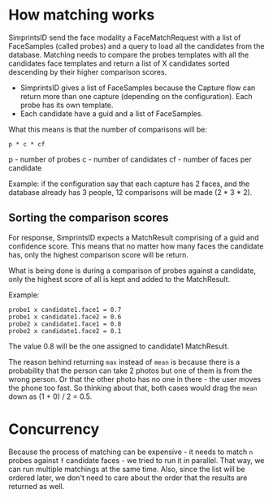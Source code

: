 # How matching works

SimprintsID send the face modality a FaceMatchRequest with a list of FaceSamples (called probes) and a query to load all the candidates from the database. Matching needs to compare the probes templates with all the candidates face templates and return a list of X candidates sorted descending by their higher comparison scores.

- SimprintsID gives a list of FaceSamples because the Capture flow can return more than one capture (depending on the configuration). Each probe has its own template.
- Each candidate have a guid and a list of FaceSamples.

What this means is that the number of comparisons will be:

```
p * c * cf
```

p - number of probes
c - number of candidates
cf - number of faces per candidate

Example: if the configuration say that each capture has 2 faces, and the database already has 3 people, 12 comparisons will be made (2 * 3 * 2).

## Sorting the comparison scores

For response, SimprintsID expects a MatchResult comprising of a guid and confidence score. This means that no matter how many faces the candidate has, only the highest comparison score will be return.

What is being done is during a comparison of probes against a candidate, only the highest score of all is kept and added to the MatchResult.

Example:
```
probe1 x candidate1.face1 = 0.7
probe1 x candidate1.face2 = 0.6
probe2 x candidate1.face1 = 0.8
probe2 x candidate1.face2 = 0.1
```

The value 0.8 will be the one assigned to candidate1 MatchResult.

The reason behind returning `max` instead of `mean` is because there is a probability that the person can take 2 photos but one of them is from the wrong person. Or that the other photo has no one in there - the user moves the phone too fast. So thinking about that, both cases would drag the `mean` down as (1 + 0) / 2 = 0.5.

# Concurrency

Because the process of matching can be expensive - it needs to match `n` probes against `f` candidate faces - we tried to run it in parallel. That way, we can run multiple matchings at the same time. Also, since the list will be ordered later, we don't need to care about the order that the results are returned as well.
